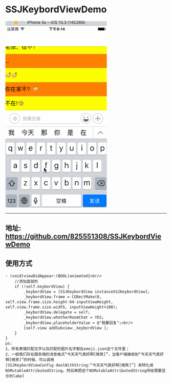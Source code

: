 # SSJKeybordViewDemo
![](https://github.com/825551308/SSJKeybordViewDemo/blob/master/SSJKeybordViewGif2.gif)
_ _ _ _ _ _ _ _ _ _ _ _ _ _ _ _ _ _ _ _ _ _ _ _ _ _ _ _ _ _ _ _ _ _ _ _ _ _ _ _ _ _ _ _ _ _ _ _ _ _ _ _ _ _ _ _ _ _ _ _ _ _ _ _ _ _ _ _ _
## 地址: https://github.com/825551308/SSJKeybordViewDemo
## 使用方式
```
- (void)viewDidAppear:(BOOL)animated{<br/>
    //添加底部栏
    if (!self.keybordView) {
        _keybordView = [SSJKeybordView instanceSSJKeybordView];
        _keybordView.frame = CGRectMake(0, self.view.frame.size.height-64-inputViewHeight, self.view.frame.size.width, inputViewHeight+100);
        _keybordView.delegate = self;
        _keybordView.whetherRoomChat = YES;
        _keybordView.placeholderValue = @"我要回复";<br/> 
        [self.view addSubview:_keybordView ]; 
    }
}
ps:
1、所有表情匹配文字以及匹配的图片名字都在emoji.json这个文件里；
2、一般我们存在服务端的消息格式“今天天气真好啊[微笑]”，当客户端接收到“今天天气真好啊[微笑]”的时候，可以调用
[SSJKeybordViewConfig dealWithString:”今天天气真好啊[微笑]”] 来转化成NSMutableAttributedString，然后再把这个NSMutableAttributedString传给需要显示的label
